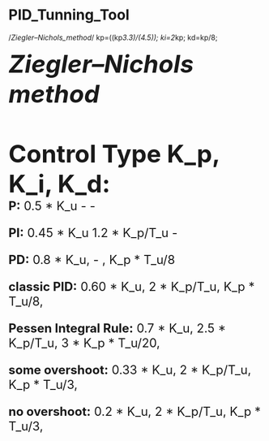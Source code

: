 # PID_Tunning_Tool

/*Ziegler–Nichols_method*/
    kp=((kp*3.3)/(4.5));
    ki=2*kp;
    kd=kp/8;

<font size =10>
<i><b>Ziegler–Nichols method</i></b><br><br>
<b>Control Type K_p, 	K_i, K_d:</b><br>
</font>

<font size = 5>
<b>P:</b>	0.5 * K_u	        -	        -

<b>PI:</b>	0.45 * K_u	1.2 * K_p/T_u	-

<b>PD:</b>	0.8 * K_u,	- ,	K_p * T_u/8

<b>classic PID:</b>	0.60 * K_u,	2 * K_p/T_u,	K_p * T_u/8,

<b>Pessen Integral Rule:</b>	0.7 * K_u,	2.5 * K_p/T_u,	3 * K_p * T_u/20,

<b>some overshoot:</b> 	0.33 * K_u,	2 * K_p/T_u,	K_p * T_u/3,

<b>no overshoot:</b>	0.2 * K_u,	2 * K_p/T_u,	K_p * T_u/3,
</font>
